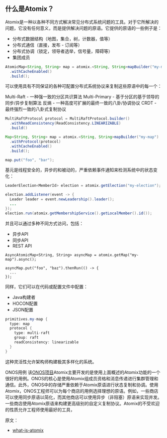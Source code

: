 ## 什么是Atomix？

Atomix是一种以各种不同方式解决常见分布式系统问题的工具。对于它所解决的问题，它没有任何意义，而是提供解决问题的原语。它提供的原语的一些例子是：

* 分布式数据结构（地图，集合，树，计数器，值等）
* 分布式通信（直接，发布 - 订阅等）
* 分布式协调（锁定，领导者选举，信号量，障碍等）
* 集团成员
```java
AtomicMap<String, String> map = atomix.<String, String>mapBuilder("my-map")
  .withCacheEnabled()
  .build();
```

可以使用具有不同保证的各种可配置分布式系统协议来复制这些原语中的每一个：

Multi-Raft - 一种强一致的分区共识算法
Multi-Primary - 基于分区的基于领导的同步/异步复制算法
反熵 - 一种高度可扩展的最终一致的八卦/协调协议
CRDT - 最终强烈一致的八卦式复制协议
```java
MultiRaftProtocol protocol = MultiRaftProtocol.builder()
  .withReadConsistency(ReadConsistency.LINEARIZABLE)
  .build()

Map<String, String> map = atomix.<String, String>mapBuilder("my-map")
  .withProtocol(protocol)
  .withCacheEnabled()
  .build();

map.put("foo", "bar");
```

基元是线程安全的，异步的和被动的，严重依赖事件通知来检测系统中的状态变化：
```java
LeaderElection<MemberId> election = atomix.getElection("my-election");

election.addListener(event -> {
  Leader leader = event.newLeadership().leader();
  ...
});
election.run(atomix.getMembershipService().getLocalMember().id());
```



并且可以通过多种不同方式访问，包括：

* 异步API
* 同步API
* REST API
```
AsyncAtomicMap<String, String> asyncMap = atomix.getMap("my-map").async();

asyncMap.put("foo", "baz").thenRun(() -> {
  ...
});

```

同样，它们可以在代码或配置文件中配置：

* Java构建者
* HOCON配置
* JSON配置

```java
primitives.my-map {
  type: map
  protocol {
    type: multi-raft
    group: raft
    readConsistency: linearizable
  }
}
```

这种灵活性允许架构师构建极其多样化的系统。

ONOS用例
该[ONOS项目](https://onosproject.org/)Atomix主要开发的是使用上面概述的Atomix功能的一个很好的用例。ONOS的核心是使用Atomix组成员资格和消息传递进行集群管理和通信。此外，ONOS中的存储严重依赖于Atomix原语进行状态复制和协调。使用Atomix，ONOS工程师可以为每个商店的用例选择理想的原语。例如，一些商店可以使用同步原语以简化，而其他商店可以使用异步（非阻塞）原语来实现并发。一些商店使用Atomix原语来构建更高级别的自定义复制协议。Atomix的不受欢迎的性质允许工程师使用最好的工具，


原文：
* [what-is-atomix](https://atomix.io/docs/latest/user-manual/introduction/what-is-atomix/)